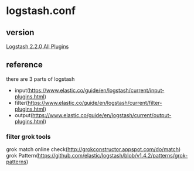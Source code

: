 # logstash.conf
## version
[Logstash 2.2.0 All Plugins](https://www.elastic.co/downloads/past-releases/logstash-2-2-0-all-plugins)

## reference
there are 3 parts of logstash
 - input(https://www.elastic.co/guide/en/logstash/current/input-plugins.html)
 - filter(https://www.elastic.co/guide/en/logstash/current/filter-plugins.html)
 - output(https://www.elastic.co/guide/en/logstash/current/output-plugins.html)
 
### filter grok tools
 grok match online check(http://grokconstructor.appspot.com/do/match)
 grok Pattern(https://github.com/elastic/logstash/blob/v1.4.2/patterns/grok-patterns)
